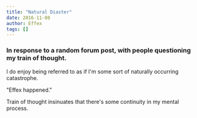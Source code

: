 ```yaml
---
title: "Natural Diaster"
date: 2016-11-08
author: Effex
tags: []
---
```


### In response to a random forum post, with people questioning my train of thought.

I do enjoy being referred to as if I'm some sort of naturally occurring catastrophe.

"Effex happened."

Train of thought insinuates that there's some continuity in my mental process.
